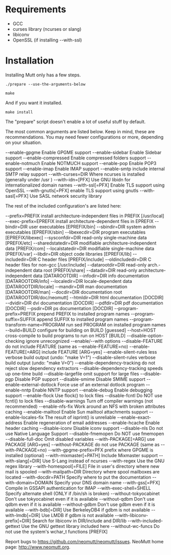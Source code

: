 Requirements
============

- GCC
- curses library (ncurses or slang)
- libiconv
- OpenSSL (if installing --with-ssl)

Installation
============

Installing Mutt only has a few steps.

`./prepare --use-the-arguments-below`

`make`

And if you want it installed.

`make install`

The "prepare" script doesn't enable a lot of useful stuff by default.

The most common arguments are listed below. Keep in mind, these are recommendations. You may need fewer configurations or more, depending on your situation.

  --enable-gpgme          			Enable GPGME support
  --enable-sidebar        			Enable Sidebar support
  --enable-compressed     			Enable compressed folders support
  --enable-notmuch        			Enable NOTMUCH support
  --enable-pop            			Enable POP3 support
  --enable-imap           			Enable IMAP support
  --enable-smtp           			include internal SMTP relay support
  --with-curses=DIR       			Where ncurses is installed (generally under /usr )
  --with-idn=[PFX]        			Use GNU libidn for internationalized domain names
  --with-ssl[=PFX]        			Enable TLS support using OpenSSL
  --with-gnutls[=PFX]     			enable TLS support using gnutls
  --with-sasl[=PFX]       			Use SASL network security library


The rest of the included configuration's are listed here:

  --prefix=PREFIX         			install architecture-independent files in PREFIX [/usr/local]
  --exec-prefix=EPREFIX   			install architecture-dependent files in EPREFIX
  --bindir=DIR            			user executables [EPREFIX/bin]
  --sbindir=DIR           			system admin executables [EPREFIX/sbin]
  --libexecdir=DIR        			program executables [EPREFIX/libexec]
  --sysconfdir=DIR        			read-only single-machine data [PREFIX/etc]
  --sharedstatedir=DIR    			modifiable architecture-independent data [PREFIX/com]
  --localstatedir=DIR     			modifiable single-machine data [PREFIX/var]
  --libdir=DIR            			object code libraries [EPREFIX/lib]
  --includedir=DIR        			C header files [PREFIX/include]
  --oldincludedir=DIR     			C header files for non-gcc [/usr/include]
  --datarootdir=DIR       			read-only arch.-independent data root [PREFIX/share]
  --datadir=DIR           			read-only architecture-independent data [DATAROOTDIR]
  --infodir=DIR           			info documentation [DATAROOTDIR/info]
  --localedir=DIR         			locale-dependent data [DATAROOTDIR/locale]
  --mandir=DIR            			man documentation [DATAROOTDIR/man]
  --docdir=DIR            			documentation root [DATAROOTDIR/doc/neomutt]
  --htmldir=DIR           			html documentation [DOCDIR]
  --dvidir=DIR            			dvi documentation [DOCDIR]
  --pdfdir=DIR            			pdf documentation [DOCDIR]
  --psdir=DIR             			ps documentation [DOCDIR]
  --program-prefix=PREFIX           prepend PREFIX to installed program names
  --program-suffix=SUFFIX           append SUFFIX to installed program names
  --program-transform-name=PROGRAM  run sed PROGRAM on installed program names
  --build=BUILD 					configure for building on BUILD [guessed]
  --host=HOST       				cross-compile to build programs to run on HOST [BUILD]
  --disable-option-checking 		ignore unrecognized --enable/--with options
  --disable-FEATURE       			do not include FEATURE (same as --enable-FEATURE=no)
  --enable-FEATURE[=ARG]  			include FEATURE [ARG=yes]
  --enable-silent-rules   			less verbose build output (undo: "make V=1")
  --disable-silent-rules  			verbose build output (undo: "make V=0")
  --enable-dependency-tracking      do not reject slow dependency extractors
  --disable-dependency-tracking     speeds up one-time build
  --disable-largefile     			omit support for large files
  --disable-pgp           			Disable PGP support
  --disable-smime         			Disable SMIME support
  --enable-external-dotlock 		Force use of an external dotlock program
  --enable-nntp           			Enable NNTP support
  --enable-debug          			Enable debugging support
  --enable-flock          			Use flock() to lock files
  --disable-fcntl         			Do NOT use fcntl() to lock files
  --disable-warnings      			Turn off compiler warnings (not recommended)
  --enable-nfs-fix        			Work around an NFS with broken attributes caching
  --enable-mailtool       			Enable Sun mailtool attachments support
  --enable-locales-fix    			The result of isprint() is unreliable
  --enable-exact-address  			Enable regeneration of email addresses
  --enable-hcache         			Enable header caching
  --disable-iconv         			Disable iconv support
  --disable-nls           			Do not use Native Language Support
  --disable-fmemopen      			Do NOT use fmemopen
  --disable-full-doc      			Omit disabled variables
  --with-PACKAGE[=ARG]    			use PACKAGE [ARG=yes]
  --without-PACKAGE       			do not use PACKAGE (same as --with-PACKAGE=no)
  --with-gpgme-prefix=PFX 			prefix where GPGME is installed (optional)
  --with-mixmaster[=PATH] 			Include Mixmaster support
  --with-slang[=DIR]      			Use S-Lang instead of ncurses
  --with-regex            			Use the GNU regex library
  --with-homespool[=FILE] 			File in user's directory where new mail is spooled
  --with-mailpath=DIR     			Directory where spool mailboxes are located
  --with-docdir=PATH      			Specify where to put the documentation
  --with-domain=DOMAIN    			Specify your DNS domain name
  --with-gss[=PFX]        			Compile in GSSAPI authentication for IMAP
  --with-exec-shell=SHELL 			Specify alternate shell (ONLY if /bin/sh is broken)
  --without-tokyocabinet  			Don't use tokyocabinet even if it is available
  --without-qdbm          			Don't use qdbm even if it is available
  --without-gdbm          			Don't use gdbm even if it is available
  --with-bdb[=DIR]        			Use BerkeleyDB4 if gdbm is not available
  --with-lmdb[=DIR]       			Use LMDB if gdbm is not available
  --with-libiconv-prefix[=DIR] 		Search for libiconv in DIR/include and DIR/lib
  --with-included-gettext 			Use the GNU gettext library included here
  --without-wc-funcs      			Do not use the system's wchar_t functions [PREFIX]

Report bugs to <https://github.com/neomutt/neomutt/issues>.
NeoMutt home page: <http://www.neomutt.org>.
